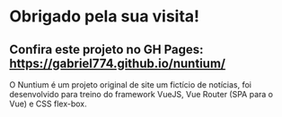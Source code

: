 # Obrigado pela sua visita!

## Confira este projeto no GH Pages: https://gabriel774.github.io/nuntium/

O Nuntium é um projeto original de site um fictício de notícias, foi desenvolvido para treino do framework VueJS, Vue Router (SPA para o Vue) e CSS flex-box.
